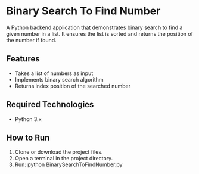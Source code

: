 # Binary Search To Find Number

A Python backend application that demonstrates binary search to find a given number in a list. It ensures the list is sorted and returns the position of the number if found.

## Features
- Takes a list of numbers as input
- Implements binary search algorithm
- Returns index position of the searched number

## Required Technologies
- Python 3.x

## How to Run
1. Clone or download the project files.  
2. Open a terminal in the project directory.  
3. Run: python BinarySearchToFindNumber.py
